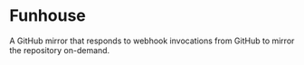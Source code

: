 # Funhouse

A GitHub mirror that responds to webhook invocations from GitHub to mirror the
repository on-demand.
